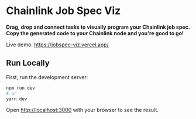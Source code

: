 # Chainlink Job Spec Viz

<b>Drag, drop and connect tasks to visually program your Chainlink job spec. Copy the generated code to your Chainlink node and you're good to go!</b>

Live demo: https://jobspec-viz.vercel.app/

## Run Locally

First, run the development server:

```bash
npm run dev
# or
yarn dev
```

Open [http://localhost:3000](http://localhost:3000) with your browser to see the result.
